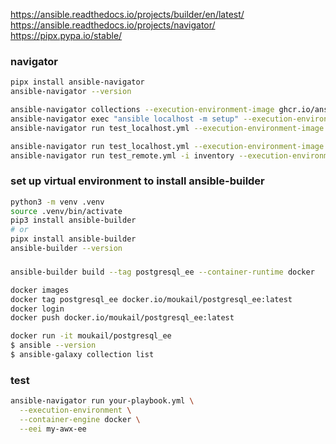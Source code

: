 https://ansible.readthedocs.io/projects/builder/en/latest/
https://ansible.readthedocs.io/projects/navigator/
https://pipx.pypa.io/stable/

### navigator
```bash
pipx install ansible-navigator
ansible-navigator --version

ansible-navigator collections --execution-environment-image ghcr.io/ansible-community/community-ee-base:latest
ansible-navigator exec "ansible localhost -m setup" --execution-environment-image ghcr.io/ansible-community/community-ee-minimal:latest --mode stdout
ansible-navigator run test_localhost.yml --execution-environment-image ghcr.io/ansible-community/community-ee-minimal:latest --mode stdout --container-options='--user=0'

ansible-navigator run test_localhost.yml --execution-environment-image postgresql_ee --mode stdout --pull-policy missing --container-options='--user=0'
ansible-navigator run test_remote.yml -i inventory --execution-environment-image postgresql_ee:latest --mode stdout --pull-policy missing --enable-prompts -u root -k -K
```

### set up virtual environment to install ansible-builder
```bash
python3 -m venv .venv
source .venv/bin/activate
pip3 install ansible-builder
# or
pipx install ansible-builder
ansible-builder --version
```

###
```bash
ansible-builder build --tag postgresql_ee --container-runtime docker

docker images
docker tag postgresql_ee docker.io/moukail/postgresql_ee:latest
docker login
docker push docker.io/moukail/postgresql_ee:latest

docker run -it moukail/postgresql_ee
$ ansible --version
$ ansible-galaxy collection list
```

### test
```bash
ansible-navigator run your-playbook.yml \
  --execution-environment \
  --container-engine docker \
  --eei my-awx-ee
```